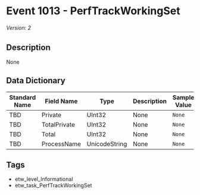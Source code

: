 # Event 1013 - PerfTrackWorkingSet
###### Version: 2

## Description
None

## Data Dictionary
|Standard Name|Field Name|Type|Description|Sample Value|
|---|---|---|---|---|
|TBD|Private|UInt32|None|`None`|
|TBD|TotalPrivate|UInt32|None|`None`|
|TBD|Total|UInt32|None|`None`|
|TBD|ProcessName|UnicodeString|None|`None`|

## Tags
* etw_level_Informational
* etw_task_PerfTrackWorkingSet